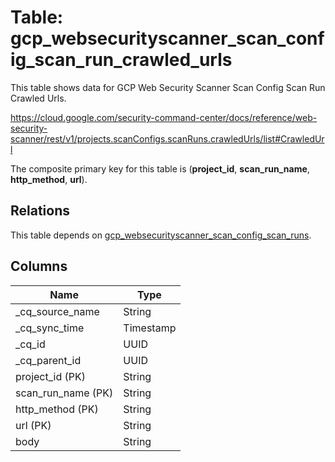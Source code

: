 # Table: gcp_websecurityscanner_scan_config_scan_run_crawled_urls

This table shows data for GCP Web Security Scanner Scan Config Scan Run Crawled Urls.

https://cloud.google.com/security-command-center/docs/reference/web-security-scanner/rest/v1/projects.scanConfigs.scanRuns.crawledUrls/list#CrawledUrl

The composite primary key for this table is (**project_id**, **scan_run_name**, **http_method**, **url**).

## Relations

This table depends on [gcp_websecurityscanner_scan_config_scan_runs](gcp_websecurityscanner_scan_config_scan_runs).

## Columns

| Name          | Type          |
| ------------- | ------------- |
|_cq_source_name|String|
|_cq_sync_time|Timestamp|
|_cq_id|UUID|
|_cq_parent_id|UUID|
|project_id (PK)|String|
|scan_run_name (PK)|String|
|http_method (PK)|String|
|url (PK)|String|
|body|String|